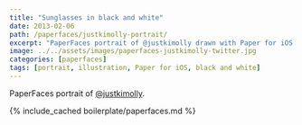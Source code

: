 ```yaml
---
title: "Sunglasses in black and white"
date: 2013-02-06
path: /paperfaces/justkimolly-portrait/
excerpt: "PaperFaces portrait of @justkimolly drawn with Paper for iOS on an iPad."
image: ../../assets/images/paperfaces-justkimolly-twitter.jpg
categories: [paperfaces]
tags: [portrait, illustration, Paper for iOS, black and white]
---
```


PaperFaces portrait of [@justkimolly](https://twitter.com/justkimolly).

{% include_cached boilerplate/paperfaces.md %}
